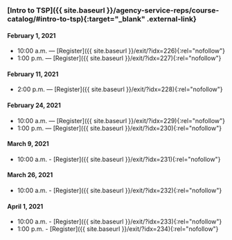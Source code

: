 ### [Intro to TSP]({{ site.baseurl }}/agency-service-reps/course-catalog/#intro-to-tsp){:target="\_blank" .external-link}

#### February 1, 2021

- 10:00 a.m. — [Register]({{ site.baseurl }}/exit/?idx=226){:rel="nofollow"}
- 1:00 p.m. — [Register]({{ site.baseurl }}/exit/?idx=227){:rel="nofollow"}

#### February 11, 2021

- 2:00 p.m. — [Register]({{ site.baseurl }}/exit/?idx=228){:rel="nofollow"}

#### February 24, 2021

- 10:00 a.m. — [Register]({{ site.baseurl }}/exit/?idx=229){:rel="nofollow"}
- 1:00 p.m. — [Register]({{ site.baseurl }}/exit/?idx=230){:rel="nofollow"}

#### March 9, 2021

- 10:00 a.m. - [Register]({{ site.baseurl }}/exit/?idx=231){:rel="nofollow"}

#### March 26, 2021

- 10:00 a.m. - [Register]({{ site.baseurl }}/exit/?idx=232){:rel="nofollow"}

#### April 1, 2021

- 10:00 a.m. - [Register]({{ site.baseurl }}/exit/?idx=233){:rel="nofollow"}
- 1:00 p.m. - [Register]({{ site.baseurl }}/exit/?idx=234){:rel="nofollow"}
